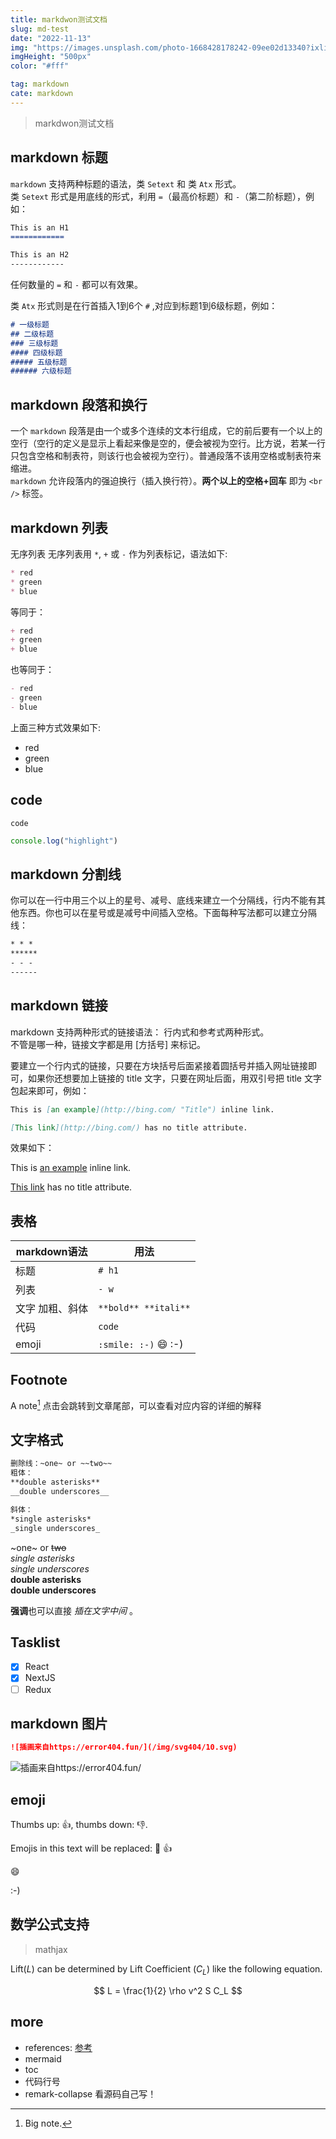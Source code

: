 ```yaml
---
title: markdwon测试文档
slug: md-test
date: "2022-11-13"
img: "https://images.unsplash.com/photo-1668428178242-09ee02d13340?ixlib=rb-4.0.3&ixid=MnwxMjA3fDB8MHxwaG90by1wYWdlfHx8fGVufDB8fHx8&auto=format&fit=crop&w=870&q=80"
imgHeight: "500px"
color: "#fff"

tag: markdown
cate: markdown
---
```


> markdwon测试文档

## markdown 标题
`markdown` 支持两种标题的语法，类 `Setext` 和 类 `Atx` 形式。  
类 `Setext` 形式是用底线的形式，利用 `=`（最高价标题）和 `-`（第二阶标题），例如：
```markdown
This is an H1
============

This is an H2
------------
```
任何数量的 `=` 和 `-` 都可以有效果。

类 `Atx` 形式则是在行首插入1到6个 `#` ,对应到标题1到6级标题，例如：
```markdown
# 一级标题
## 二级标题
### 三级标题
#### 四级标题
##### 五级标题
###### 六级标题
```

## markdown 段落和换行
一个 `markdown` 段落是由一个或多个连续的文本行组成，它的前后要有一个以上的空行（空行的定义是显示上看起来像是空的，便会被视为空行。比方说，若某一行只包含空格和制表符，则该行也会被视为空行）。普通段落不该用空格或制表符来缩进。  
`markdown` 允许段落内的强迫换行（插入换行符）。**两个以上的空格+回车** 即为 `<br />` 标签。  

## markdown 列表
无序列表
无序列表用 `*`, `+` 或 `-` 作为列表标记，语法如下:
```md
* red
* green
* blue
```
等同于：
```md
+ red
+ green
+ blue
```
也等同于：
```md
- red
- green
- blue
```
上面三种方式效果如下: 
- red
- green
- blue

## code

`code`

```js
console.log("highlight")
```
## markdown 分割线
你可以在一行中用三个以上的星号、减号、底线来建立一个分隔线，行内不能有其他东西。你也可以在星号或是减号中间插入空格。下面每种写法都可以建立分隔线：
```md
* * *
******
- - -
------
```
## markdown 链接
markdown 支持两种形式的链接语法： 行内式和参考式两种形式。  
不管是哪一种，链接文字都是用 [方括号] 来标记。  

要建立一个行内式的链接，只要在方块括号后面紧接着圆括号并插入网址链接即可，如果你还想要加上链接的 title 文字，只要在网址后面，用双引号把 title 文字包起来即可，例如：
```md
This is [an example](http://bing.com/ "Title") inline link.

[This link](http://bing.com/) has no title attribute.
```
效果如下：

This is [an example](http://bing.com/ "Title") inline link.

[This link](http://bing.com/) has no title attribute.

## 表格

|markdown语法|用法|
|---|---|
|标题|`# h1`|
|列表|`- w`|
|文字 加粗、斜体|`**bold** **itali**`|
|代码|`code`|
|emoji| `:smile: :-)` :smile: :-) |

## Footnote

A note[^footenote1] 点击会跳转到文章尾部，可以查看对应内容的详细的解释

[^footenote1]: Big note. 

## 文字格式

```md
删除线：~one~ or ~~two~~
粗体：
**double asterisks**
__double underscores__

斜体：
*single asterisks*
_single underscores_
```
~one~ or ~~two~~  
*single asterisks*  
_single underscores_  
**double asterisks**  
__double underscores__  

**强调**也可以直接 *插在文字中间* 。

## Tasklist

* [x] React
* [x] NextJS
* [ ] Redux

## markdown 图片

```md
![插画来自https://error404.fun/](/img/svg404/10.svg)
```

![插画来自https://error404.fun/](/img/svg404/10.svg)

## emoji

Thumbs up: :+1:, thumbs down: :-1:.

Emojis in this text will be replaced: :dog: :+1:

:smile:

:-)

## 数学公式支持

> mathjax

Lift($L$) can be determined by Lift Coefficient ($C_L$) like the following
equation.

$$
L = \frac{1}{2} \rho v^2 S C_L
$$


## more

- references: [参考](https://github.com/Xunnamius/unified-utils/tree/main/packages/remark-renumber-references)
- mermaid
- toc
- 代码行号
- remark-collapse 看源码自己写！

